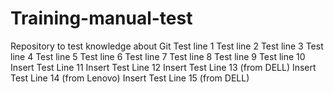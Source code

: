 # Training-manual-test
Repository to test knowledge about Git
Test line 1
Test line 2
Test line 3
Test line 4
Test line 5
Test line 6
Test line 7
Test line 8
Test line 9
Test line 10
Insert Test Line 11
Insert Test Line 12
Insert Test Line 13 (from DELL)
Insert Test Line 14 (from Lenovo)
Insert Test Line 15 (from DELL)
